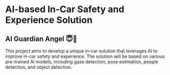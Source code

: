 # AI-based In-Car Safety and Experience Solution

## AI Guardian Angel  😇🚗

This project aims to develop a unique in-car solution that leverages AI to improve in-car safety and experience. The solution will be based on various pre-trained AI models, including gaze detection, pose estimation, people detection, and object detection.

